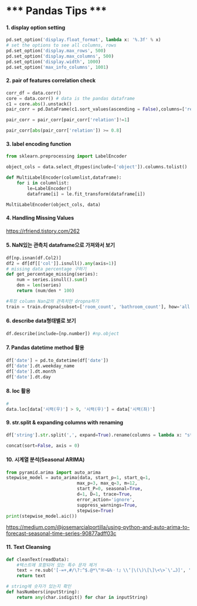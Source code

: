 # *** Pandas Tips ***

#### 1. display option setting

```python
pd.set_option('display.float_format', lambda x: '%.3f' % x)	
# set the options to see all columns, rows
pd.set_option('display.max_rows', 500)
pd.set_option('display.max_columns', 500)
pd.set_option('display.width', 1000)
pd.set_option('max_info_columns', 1001)
```



#### 2. pair of features correlation check

```python
corr_df = data.corr()
core = data.corr() # data is the pandas dataframe
c1 = core.abs().unstack()
pair_corr = pd.DataFrame(c1.sort_values(ascending = False),columns=['relation']).reset_index()

pair_corr = pair_corr[pair_corr['relation']!=1]

pair_corr[abs(pair_corr['relation']) >= 0.8]
```

#### 3. label encoding function

```python
from sklearn.preprocessing import LabelEncoder

object_cols = data.select_dtypes(include=['object']).columns.tolist()

def MultiLabelEncoder(columnlist,dataframe):
    for i in columnlist:
        le=LabelEncoder()
        dataframe[i] = le.fit_transform(dataframe[i])

MultiLabelEncoder(object_cols, data)
```

#### 4. Handling Missing Values

<url> https://rfriend.tistory.com/262</url>

#### 5. NaN있는 관측치 dataframe으로 가져와서 보기

```python
df[np.isnan(df.Col2)]
df2 = df[df[['col']].isnull().any(axis=1)]
# missing data percentage 구하기
def get_percentage_missing(series):
    num = series.isnull().sum()
    den = len(series)
    return (num/den * 100)

#특정 column Nan값의 관측치만 dropna하기
train = train.dropna(subset=['room_count', 'bathroom_count'], how='all')
```

#### 6. describe data형태별로 보기

```python
df.describe(include=[np.number]) #np.object
```

#### 7. Pandas datetime method 활용

```python
df['date'] = pd.to_datetime(df['date'])
df['date'].dt.weekday_name
df['date'].dt.month
df['date'].dt.day
```

#### 8. loc 활용

```python
#
data.loc[data['시력(우)'] > 9, '시력(우)'] = data['시력(좌)']

```

#### 9. str.split & expanding columns with renaming

```python
df['string'].str.split(',', expand=True).rename(columns = lambda x: "string"+str(x+1))

concat(sort=False, axis = 0)
```

#### 10. 시계열 분석(Seasonal ARIMA)

```python
from pyramid.arima import auto_arima
stepwise_model = auto_arima(data, start_p=1, start_q=1,
                           max_p=3, max_q=3, m=12,
                           start_P=0, seasonal=True,
                           d=1, D=1, trace=True,
                           error_action='ignore',  
                           suppress_warnings=True, 
                           stepwise=True)
print(stepwise_model.aic())
```

<https://medium.com/@josemarcialportilla/using-python-and-auto-arima-to-forecast-seasonal-time-series-90877adff03c>



#### 11. Text Cleansing 

```python
def cleanText(readData):
    #텍스트에 포함되어 있는 특수 문자 제거
    text = re.sub('[-=+,#/\?:^$.@*\"※~&%ㆍ!』\\‘|\(\)\[\]\<\>`\'…》]', '', readData)
    return text

# string에 숫자가 있는지 확인
def hasNumbers(inputString):
	return any(char.isdigit() for char in inputString)

```

